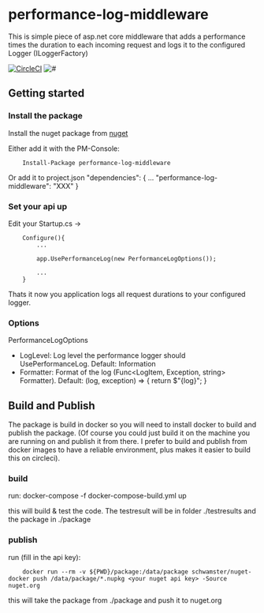 # performance-log-middleware

This is simple piece of asp.net core middleware that adds a performance times the duration to each incoming request and logs
it to the configured Logger (ILoggerFactory)

[![CircleCI](https://circleci.com/gh/schwamster/performance-log-middleware.svg?style=shield&circle-token)](https://circleci.com/gh/schwamster/performance-log-middleware)
![#](https://img.shields.io/nuget/v/performance-log-middleware.svg)

## Getting started

### Install the package
Install the nuget package from [nuget](https://www.nuget.org/packages/performance-log-middleware/)

Either add it with the PM-Console:
        
        Install-Package performance-log-middleware

Or add it to project.json
        "dependencies": {
            ...
            "performance-log-middleware": "XXX"
        }

### Set your api up

Edit your Startup.cs -> 

        Configure(){
            ...

            app.UsePerformanceLog(new PerformanceLogOptions());
            
            ...
        }


Thats it now you application logs all request durations to your configured logger.

### Options

PerformanceLogOptions

* LogLevel: Log level the performance logger should UsePerformanceLog. Default: Information
* Formatter: Format of the log (Func<LogItem, Exception, string> Formatter). Default: (log, exception) => { return $"{log}"; }


## Build and Publish
The package is build in docker so you will need to install docker to build and publish the package.
(Of course you could just build it on the machine you are running on and publish it from there. 
I prefer to build and publish from docker images to have a reliable environment, plus makes it easier 
to build this on circleci).

### build

run:
        docker-compose -f docker-compose-build.yml up

this will build & test the code. The testresult will be in folder ./testresults and the package in ./package

### publish

run (fill in the api key):

        docker run --rm -v ${PWD}/package:/data/package schwamster/nuget-docker push /data/package/*.nupkg <your nuget api key> -Source nuget.org

this will take the package from ./package and push it to nuget.org